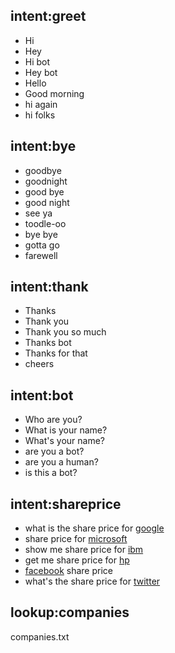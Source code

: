 ## intent:greet
- Hi
- Hey
- Hi bot
- Hey bot
- Hello
- Good morning
- hi again
- hi folks

## intent:bye
- goodbye
- goodnight
- good bye
- good night
- see ya
- toodle-oo
- bye bye
- gotta go
- farewell

## intent:thank
- Thanks
- Thank you
- Thank you so much
- Thanks bot
- Thanks for that
- cheers

## intent:bot
- Who are you?
- What is your name?
- What's your name?
- are you a bot?
- are you a human?
- is this a bot?

## intent:shareprice
- what is the share price for [google](companies)
- share price for [microsoft](companies)
- show me share price for [ibm](companies)
- get me share price for [hp](companies)
- [facebook](companies) share price
- what's the share price for [twitter](companies)

## lookup:companies
companies.txt